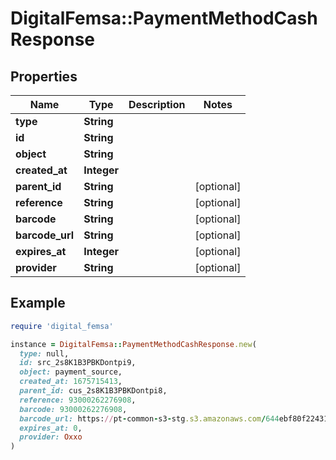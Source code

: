# DigitalFemsa::PaymentMethodCashResponse

## Properties

| Name | Type | Description | Notes |
| ---- | ---- | ----------- | ----- |
| **type** | **String** |  |  |
| **id** | **String** |  |  |
| **object** | **String** |  |  |
| **created_at** | **Integer** |  |  |
| **parent_id** | **String** |  | [optional] |
| **reference** | **String** |  | [optional] |
| **barcode** | **String** |  | [optional] |
| **barcode_url** | **String** |  | [optional] |
| **expires_at** | **Integer** |  | [optional] |
| **provider** | **String** |  | [optional] |

## Example

```ruby
require 'digital_femsa'

instance = DigitalFemsa::PaymentMethodCashResponse.new(
  type: null,
  id: src_2s8K1B3PBKDontpi9,
  object: payment_source,
  created_at: 1675715413,
  parent_id: cus_2s8K1B3PBKDontpi8,
  reference: 93000262276908,
  barcode: 93000262276908,
  barcode_url: https://pt-common-s3-stg.s3.amazonaws.com/644ebf80f2243197aad6cd8810375b905b613dbe.png?X-Amz-Algorithm&#x3D;AWS4-HMAC-SHA256&amp;X-Amz-Credential&#x3D;ASIA3UN6375MP4SLLCWV%2F20230203%2Fus-east-1%2Fs3%2Faws4_request&amp;X-Amz-Date&#x3D;20230203T215750Z&amp;X-Amz-Expires&#x3D;604800&amp;X-Amz-Security-Token&#x3D;IQoJb3JpZ2luX2VjEH4aCXVzLWVhc3QtMSJGMEQCICd79cu7DYu%2F4%2B3HnVVswydgU9yHcE9kmQIIk2TLoZJrAiBVZ0HxVSeboK5lhdQSqADjwQF62XX35jhC%2F2riB0M8uCqQBAj2%2F%2F%2F%2F%2F%2F%2F%2F%2F%2F8BEAIaDDc5OTgwMTA4MTY4OCIMXWZds9ZI5hzUdbeGKuQDFreMyeWnWWPqDuGZ2%2BHk6usCr%2Fl096%2FNJh9xtf8htLu56K%2FhWUTx%2BjiqFWM2O%2FF5zTS%2BIV6TqkLDZ%2BQ5Jo1miQrRmR57YDz6uP2Yd1mNZ1ouq5ipnNjUuu5UWCCBAmqyZQsrVmeMQpSV2IB%2BTERCCcW2SukFEYU%2F20%2Fzy5orsoZ8DxOW460IymR3cWBk5u3Xh2cV6Y1RdPEwDEThhqYEF5w%2ByKbLENloMsI%2FUm6sG5PPrO3yQOAP9aK2muLJs9lXQRU%2FL%2FSsmS4FKSUFOqlN6YU%2Bi2Y%2FyGIKAJT2VDkngvz5Sl%2Fadj0j%2BPKftVRV5FcEhySB6Rl%2BSkPN7kVQMJp6pS8hMJ6JCyEA%2BA3eWYdIfKgQhWVXAR4oCBfJ62DH8FU3a7WfSjjpTwfVkiReWen3GGCYfUWETTVKp46MKnJ9PG0CD3KzxKV8VfmEGc5krK%2FI%2F%2BDV2wtSa%2F9qf1%2BK1YYJIK9qZGb25ljUiGhTB4T%2BMUOSQFjetiWUoOJc5Q3Jz%2FXJbiTAMTST39MhdbCgiMgfrc8OGKN5DOVbex33Z7dn0xf%2FOCkSqurhLaG08efKQBdhLNS0RlE9hbg9yZ2ywwtQIF39fI6A7eeH0T11a5HMlvm51u4rAffPHRuEJfwJoIuj%2F2s3QzDg7%2FWeBjqmAbnPOlGfysjrDdvHyG7HVnaX02kdG%2BI3Q4PFOO4Mjaa3ocpjcfPT70%2BZ5a%2FSv5vP0jDLGrLToeM9%2BAUlNepptICRu23a1tLGW4ri0twPA%2FZ4JDTtUUUgdblyG8bKpcUTNp4oOsdmLLBz3FVyr4c2xQbDZSu2zYOtoOxB18W0AC6kIbsMWVU55Bf0mBhPeBWxGrtM4Kw1SgHHlt%2F8vetQi2OwtUcg08c%3D&amp;X-Amz-SignedHeaders&#x3D;host&amp;X-Amz-Signature&#x3D;d06dfa41550003359f2aabc8006063a80dfd806a13a54d244024946a76aa9abc,
  expires_at: 0,
  provider: Oxxo
)
```

